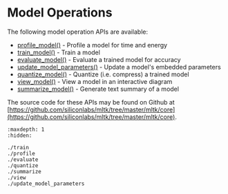 # Model Operations


The following model operation APIs are available:

- [profile_model()](profile.md) - Profile a model for time and energy 
- [train_model()](train.md) - Train a model
- [evaluate_model()](evaluate.md) - Evaluate a trained model for accuracy 
- [update_model_parameters()](update_model_parameters.md) - Update a model's embedded parameters 
- [quantize_model()](quantize.md) - Quantize (i.e. compress) a trained model
- [view_model()](view.md) - View a model in an interactive diagram
- [summarize_model()](summarize.md) - Generate text summary of a model 


The source code for these APIs may be found on Github at [https://github.com/siliconlabs/mltk/tree/master/mltk/core](https://github.com/siliconlabs/mltk/tree/master/mltk/core).



```{toctree}
:maxdepth: 1
:hidden:

./train
./profile
./evaluate
./quantize
./summarize
./view
./update_model_parameters
```